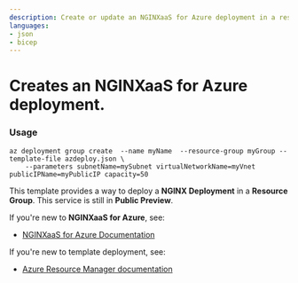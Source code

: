 ```yaml
---
description: Create or update an NGINXaaS for Azure deployment in a resource group associated with a public IP address.
languages:
- json
- bicep
---
```


# Creates an NGINXaaS for Azure deployment.

### Usage
```
az deployment group create  --name myName  --resource-group myGroup --template-file azdeploy.json \
    --parameters subnetName=mySubnet virtualNetworkName=myVnet publicIPName=myPublicIP capacity=50
```

This template provides a way to deploy a **NGINX Deployment** in a **Resource Group**. This service is still in **Public Preview**.

If you're new to **NGINXaaS for Azure**, see:

- [NGINXaaS for Azure Documentation](https://docs.nginx.com/nginxaas/azure/)

If you're new to template deployment, see:

- [Azure Resource Manager documentation](https://docs.microsoft.com/azure/azure-resource-manager/)
